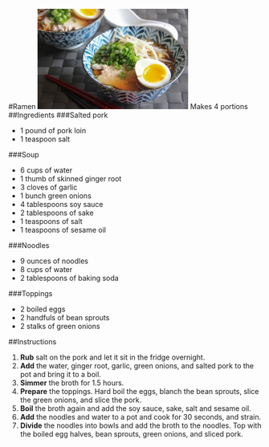 #Ramen
![ramen](ramen.jpg)
Makes 4 portions
##Ingredients
###Salted pork
* 1 pound of pork loin
* 1 teaspoon salt

###Soup
* 6 cups of water
* 1 thumb of skinned ginger root
* 3 cloves of garlic
* 1 bunch green onions
* 4 tablespoons soy sauce
* 2 tablespoons of sake
* 1 teaspoons of salt
* 1 teaspoons of sesame oil

###Noodles
* 9 ounces of noodles
* 8 cups of water
* 2 tablespoons of baking soda

###Toppings
* 2 boiled eggs
* 2 handfuls of bean sprouts
* 2 stalks of green onions

##Instructions
1. **Rub** salt on the pork and let it sit in the fridge overnight.
2. **Add** the water, ginger root, garlic, green onions, and salted pork to the pot and bring it to a  boil.
3. **Simmer** the broth for 1.5 hours.
4. **Prepare** the toppings. Hard boil the eggs, blanch the bean sprouts, slice the green onions, and slice the pork.
5. **Boil** the broth again and add the soy sauce, sake, salt and sesame oil.
6. **Add** the noodles and water to a pot and cook for 30 seconds, and strain.
7. **Divide** the noodles into bowls and add the broth to the noodles. Top with the boiled egg halves, bean sprouts, green onions, and sliced pork.